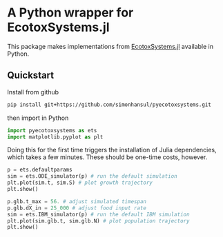 # A Python wrapper for EcotoxSystems.jl

This package makes implementations from [EcotoxSystems.jl](https://github.com/SimonHansul/EcotoxSystems.jl) available in Python. 


## Quickstart 

Install from github

```bash
pip install git+https://github.com/simonhansul/pyecotoxsystems.git
```

then import in Python

```Python 
import pyecotoxsystems as ets
import matplotlib.pyplot as plt
```

Doing this for the first time triggers the installation of Julia dependencies, which takes a few minutes. These should be one-time costs, however.

```Python
p = ets.defaultparams
sim = ets.ODE_simulator(p) # run the default simulation
plt.plot(sim.t, sim.S) # plot growth trajectory
plt.show()

p.glb.t_max = 56. # adjust simulated timespan
p.glb.dX_in = 25_000 # adjust food input rate
sim = ets.IBM_simulator(p) # run the default IBM simulation
plt.plot(sim.glb.t, sim.glb.N) # plot population trajectory
plt.show()
```






